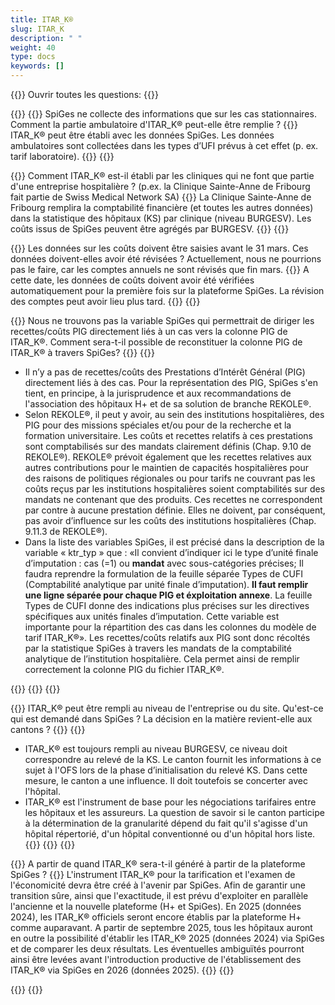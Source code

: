 ```yaml
---
title: ITAR_K® 
slug: ITAR_K
description: " "
weight: 40
type: docs
keywords: []
---
```


{{<faqBlock>}}
Ouvrir toutes les questions: {{<collapsibleGroupCommand groupId="ITARK">}}

{{<numberedList>}}
{{<listItem>}}
SpiGes ne collecte des informations que sur les cas stationnaires. Comment la partie ambulatoire d'ITAR_K® peut-elle être remplie ?
{{<collapsibleBlock groupId="ITARK">}}
ITAR_K® peut être établi avec les données SpiGes. Les données ambulatoires sont collectées dans les types d’UFI prévus à cet effet (p. ex. tarif laboratoire).
{{</collapsibleBlock>}}
{{</listItem>}}

{{<listItem>}}
Comment ITAR_K® est-il établi par les cliniques qui ne font que partie d'une entreprise hospitalière ? (p.ex. la Clinique Sainte-Anne de Fribourg fait partie de Swiss Medical Network SA)
{{<collapsibleBlock groupId="ITARK">}}
La Clinique Sainte-Anne de Fribourg remplira la comptabilité financière (et toutes les autres données) dans la statistique des hôpitaux (KS) par clinique (niveau BURGESV). Les coûts issus de SpiGes peuvent être agrégés par BURGESV.
{{</collapsibleBlock>}}
{{</listItem>}}

{{<listItem>}}
Les données sur les coûts doivent être saisies avant le 31 mars. Ces données doivent-elles avoir été révisées ? Actuellement, nous ne pourrions pas le faire, car les comptes annuels ne sont révisés que fin mars.
{{<collapsibleBlock groupId="ITARK">}}
A cette date, les données de coûts doivent avoir été vérifiées automatiquement pour la première fois sur la plateforme SpiGes. La révision des comptes peut avoir lieu plus tard.
{{</collapsibleBlock>}}
{{</listItem>}}

{{<listItem>}}
Nous ne trouvons pas la variable SpiGes qui permettrait de diriger les recettes/coûts PIG directement liés à un cas vers la colonne PIG de ITAR_K®. Comment sera-t-il possible de reconstituer la colonne PIG de ITAR_K® à travers SpiGes?
{{<collapsibleBlock groupId="ITARK">}}
{{<markdown>}}

- Il n’y a pas de recettes/coûts des Prestations d’Intérêt Général (PIG) directement liés à des cas. Pour la représentation des PIG, SpiGes s'en tient, en principe, à la jurisprudence et aux recommandations de l'association des hôpitaux H+ et de sa solution de branche REKOLE®. 
- Selon REKOLE®, il peut y avoir, au sein des institutions hospitalières, des PIG pour des missions spéciales et/ou pour de la recherche et la formation universitaire. Les coûts et recettes relatifs à ces prestations sont comptabilisés sur des mandats clairement définis (Chap. 9.10 de REKOLE®). REKOLE® prévoit également que les recettes relatives aux autres contributions pour le maintien de capacités hospitalières pour des raisons de politiques régionales ou pour tarifs ne couvrant pas les coûts reçus par les institutions hospitalières soient comptabilités sur des mandats ne contenant que des produits. Ces recettes ne correspondent par contre à aucune prestation définie. Elles ne doivent, par conséquent, pas avoir d’influence sur les coûts des institutions hospitalières (Chap. 9.11.3 de REKOLE®). 
- Dans la liste des variables SpiGes, il est précisé dans la description de la variable « ktr_typ » que : «Il convient d’indiquer ici le type d’unité finale d’imputation : cas (=1) ou **mandat** avec sous-catégories précises; Il faudra reprendre la formulation de la feuille séparée Types de CUFI (Comptabilité analytique par unité finale d’imputation). **Il faut remplir une ligne séparée pour chaque PIG et éxploitation annexe**. La feuille Types de CUFI donne des indications plus précises sur les directives spécifiques aux unités finales d’imputation. Cette variable est importante pour la répartition des cas dans les colonnes du modèle de tarif ITAR_K®». Les recettes/coûts relatifs aux PIG sont donc récoltés par la statistique SpiGes à travers les mandats de la comptabilité analytique de l’institution hospitalière. Cela permet ainsi de remplir correctement la colonne PIG du fichier ITAR_K®. 

<!-- avant input H+:
- En ce qui concerne la représentation des prestations d'intérêt général, SpiGes s'en tient en principe à la jurisprudence et aux recommandations de l'association des hôpitaux H+. REKOLE® prévoit que les coûts des prestations d'intérêt général liées à un cas soient représentés sur le cas, mais que les produits soient représentés sur une unité finale d’imputation PIG séparé. Les coûts et les produits des PIG indépendants des cas sont également représentés sur une unité finale d’imputation PIG séparé.
- D'un point de vue technique, il est toutefois possible de s'écarter des prescriptions de REKOLE®. Les coûts et les recettes des PIG liés aux cas peuvent également être saisis sur une unité finale d’imputation propre (type KTR 700-799). Cela est également laissé à l'appréciation du canton. Dans ce cas, il est important que les coûts et les produits pour les prestations AOS soient tout de même saisis sur le cas (type KTR = 1).-->
{{</markdown>}}
{{</collapsibleBlock>}}
{{</listItem>}}

{{<listItem>}}
ITAR_K® peut être rempli au niveau de l'entreprise ou du site. Qu'est-ce qui est demandé dans SpiGes ? La décision en la matière revient-elle aux cantons ?
{{<collapsibleBlock groupId="ITARK">}}
{{<markdown>}}

- ITAR_K® est toujours rempli au niveau BURGESV, ce niveau doit correspondre au relevé de la KS. Le canton fournit les informations à ce sujet à l'OFS lors de la phase d’initialisation du relevé KS. Dans cette mesure, le canton a une influence. Il doit toutefois se concerter avec l'hôpital.
- ITAR_K® est l'instrument de base pour les négociations tarifaires entre les hôpitaux et les assureurs. La question de savoir si le canton participe à la détermination de la granularité dépend du fait qu'il s'agisse d'un hôpital répertorié, d'un hôpital conventionné ou d'un hôpital hors liste.
{{</markdown>}}
{{</collapsibleBlock>}}
{{</listItem>}}

{{<listItem>}}
A partir de quand ITAR_K® sera-t-il généré à partir de la plateforme SpiGes ?
{{<collapsibleBlock groupId="ITARK">}}
L'instrument ITAR_K® pour la tarification et l'examen de l'économicité devra être créé à l'avenir par SpiGes. Afin de garantir une transition sûre, ainsi que l'exactitude, il est prévu d'exploiter en parallèle l'ancienne et la nouvelle plateforme (H+ et SpiGes). En 2025 (données 2024), les ITAR_K® officiels seront encore établis par la plateforme H+ comme auparavant. A partir de septembre 2025, tous les hôpitaux auront en outre la possibilité d'établir les ITAR_K® 2025 (données 2024) via SpiGes et de comparer les deux résultats. Les éventuelles ambiguïtés pourront ainsi être levées avant l'introduction productive de l'établissement des ITAR_K® via SpiGes en 2026 (données 2025).
{{</collapsibleBlock>}}
{{</listItem>}}

{{</numberedList>}}
{{</faqBlock>}}
